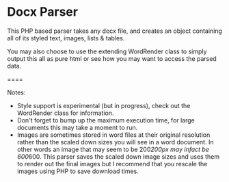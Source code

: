 Docx Parser
====

This PHP based parser takes any docx file, and creates an object containing all of its styled text, images, lists & tables.

You may also choose to use the extending WordRender class to simply output this all as pure html or see how you may want to access the parsed data.

====

Notes:

- Style support is experimental (but in progress), check out the WordRender class for information.
- Don't forget to bump up the maximum execution time, for large documents this may take a moment to run.
- Images are sometimes stored in word files at their original resolution rather than the scaled down sizes you will see in a word document. In other words an image that may seem to be 200*200px may infact be 600*600. This parser saves the scaled down image sizes and uses them to render out the final images but I recommend that you rescale the images using PHP to save download times.
